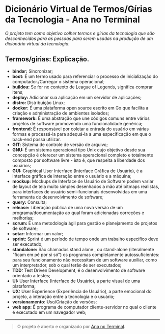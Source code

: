 # **Dicionário Virtual de Termos/Gírias da Tecnologia - Ana no Terminal**



*O projeto tem como objetivo colher termos e gírias da tecnologia que são desconhecidos para as pessoas para serem usadas na produção de um dicionário virtual da tecnologia.*

## Termos/gírias: Explicação.

 - **bindar:** Sincronizar;
 - **boot:** É um termo usado para referenciar o processo de inicialização do computador./Carregar o sistema operacional;
 - **buildou:** Se for no contexto de League of Legends, significa comprar itens;
 - **deploy:** Adicionar sua aplicação em um servidor de aplicações;
 - **distro:** Distribuição Linux;
 - **docker:**  É uma plataforma open source escrito em Go que facilita a criação e administração de ambientes isolados;
 - **framework:** É uma abstração que une códigos comuns entre vários projetos de software promovendo uma funcionalidade genérica;
 - **frontend:** É responsável por coletar a entrada do usuário em várias formas e processá-la para adequá-la a uma especificação em que o back-end possa utilizar.
 - **GIT**: Sistema de controle de versão de arquivo; 
 - **GNU:** É um sistema operacional tipo Unix cujo objetivo desde sua concepção é oferecer um sistema operacional completo e totalmente composto por software livre - isto é, que respeita a liberdade dos usuários;
 - **GUI:** Graphical User Interface (Interface Gráfica de Usuário), é a interface gráfica de interação entre o usuário e a máquina;
 - **mockup:** Mockups de Interface de Usuário de Software podem variar de layout de tela muito simples desenhados a mão até bitmaps realistas, para interfaces de usuário semi-funcionais desenvolvidas em uma ferramenta de desenvolvimento de software;
 - **query:** Consulta;
 - **release:** Liberação pública de uma nova versão de um programa/documentação ao qual foram adicionadas correções e melhorias;
 - **scrum:** É uma metodologia ágil para gestão e planejamento de projetos de software;
 - **setar:** Informar um valor;
 - **sprint:** Sprint é um período de tempo onde um trabalho específico deve ser executado;
 - **standalone:** São chamados stand alone , ou stand-alone (literalmente "ficam em pé por si só") os programas completamente autossuficientes: para seu funcionamento não necessitam de um software auxiliar, como um interpretador, sob o qual terão de ser executados;
 - **TDD:** Test Driven Development, é o desenvolvimento de software orientado a testes;
 - **UI:** User Interface (Interface de Usuário), a parte visual de uma plataforma;
 - **UX:** User Experience (Experiência de Usuário), a parte emocional do projeto, a interação entre a tecnologia e o usuário;
 - **versionamento:** Uso/Criação de versões;
 - **web app:** É programa de computador cliente-servidor no qual o cliente é executado em um navegador web;


----------

> O projeto é aberto e organizado por [Ana no
> Terminal](https://www.facebook.com/ananoterminal).


